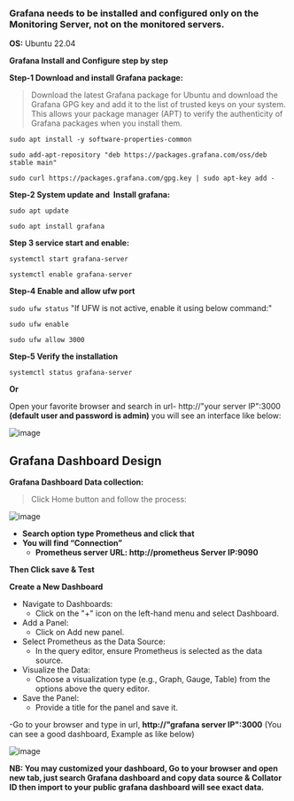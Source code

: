 ### Grafana needs to be installed and configured only on the Monitoring Server, not on the monitored servers.
**OS:** Ubuntu 22.04

**Grafana Install and Configure step by step**

**Step-1 Download and install Grafana package:**
> Download the latest Grafana package for Ubuntu and download the Grafana GPG key and add it to the list of trusted keys on your system. This allows your package manager (APT) to verify the authenticity of Grafana packages when you install them.

`sudo apt install -y software-properties-common`

`sudo add-apt-repository "deb https://packages.grafana.com/oss/deb stable main"`

`sudo curl https://packages.grafana.com/gpg.key | sudo apt-key add -`


**Step-2 System update and  Install grafana:**

`sudo apt update`

`sudo apt install grafana`

**Step 3 service start and enable:**

`systemctl start grafana-server`

`systemctl enable grafana-server`

**Step-4 Enable and allow ufw port**

`sudo ufw status`  "If UFW is not active, enable it using below command:"

`sudo ufw enable`

`sudo ufw allow 3000`

**Step-5 Verify the installation**

`systemctl status grafana-server`

**Or**

Open your favorite browser and search in url- http://"your server IP":3000 **(default user and password is admin)** you will see an interface like below:

![image](https://github.com/user-attachments/assets/8f9aa53d-0931-47d8-9525-38e6dfa65eca)


## Grafana Dashboard Design

**Grafana Dashboard Data collection:**
> Click Home button and follow the process:

![image](https://github.com/user-attachments/assets/c1e02a7a-a3c4-41b5-b565-e239a4cd74cb)

- **Search option type Prometheus and click that**
- **You will find “Connection”**
    - **Prometheus server URL: http://prometheus Server IP:9090**

**Then Click save & Test**

**Create a New Dashboard**
- Navigate to Dashboards:
  - Click on the "+" icon on the left-hand menu and select Dashboard.
- Add a Panel:
  - Click on Add new panel.
- Select Prometheus as the Data Source:
  - In the query editor, ensure Prometheus is selected as the data source.
- Visualize the Data:
  - Choose a visualization type (e.g., Graph, Gauge, Table) from the options above the query editor.
- Save the Panel:
  - Provide a title for the panel and save it.

-Go to your browser and type in url, **http://"grafana server IP":3000** (You can see a good dashboard, Example as like below)

![image](https://github.com/user-attachments/assets/1722df93-f88b-49c7-8c7c-9c30aeb45afc)

**NB: You may customized your dashboard, Go to your browser and open new tab, just search Grafana dashboard and copy data source & Collator ID then import to your public grafana dashboard will see exact data.**
